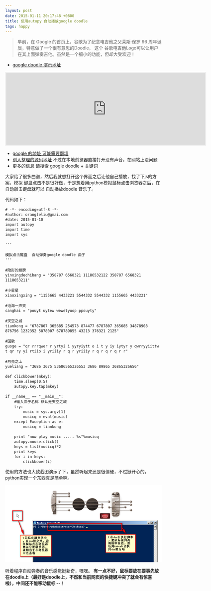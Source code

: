 ```yaml
---
layout: post
date: 2015-01-11 20:17:48 +0800
title: 使用autopy 自动播放google doodle
tags: happy
---
```


>早前，在 Google 的首页上，谷歌为了纪念电吉他之父莱斯·保罗 96 周年诞辰，特意做了一个很有意思的Doodle，
这个 谷歌电吉他Logo可以让用户在其上面弹奏吉他。虽然是一个细小的功能，但却大受欢迎！

- [google doodle 演示地址](http://www.iplaysoft.com/google-guitar-doodle.html)

<iframe width="640" height="230" scrolling="no" style="border:3px solid #eee;display:block;margin:10px auto;" src="http://www.iplaysoft.com/plus/others/google-guitar-doodle/recordable-guitar.htm"></iframe>

- [google 的地址 可能需要翻墙](http://www.google.com/logos/2011/lespaul.html)
- [别人整理的源码地址](http://pan.baidu.com/s/1kTmSsrP)  不过在本地浏览器直接打开没有声音，在网站上没问题
- 更多的信息 请搜索 google doodle + 关键词

大家给了很多曲谱，然后我就想打开这个界面之后让他自己播放，找了下js的方案，模拟
键盘点击不是很好做，于是想着用python模拟鼠标点击浏览器之后，在自动敲击键盘就可以
自动播放doodle 音乐了。

代码如下：

    # -*- encoding=utf-8 -*-
    #author: orangleliu@gmai.com
    #date: 2015-01-10
    import autopy
    import time
    import sys

    '''

    模拟点击键盘  自动弹奏google doodle 曲子
    '''

    #隐形的翅膀
    yinxingdechibang = "358787 6568321 11186532122 358787 6568321 1118653211"

    #小星星
    xiaoxingxing = "1155665 4433221 5544332 5544332 1155665 4433221"

    #沧海一声笑
    canghai = "pouyt uytew wewetyuop ppouyty"

    #天空之城
    tiankong = "6787807 365685 254573 874477 6787807 365685 34878908 876756 1232352 5878007 678789855 43213 376321 2125"

    #国歌
    guoge = "qr rrrqwer r yrtyi i yyryiytt o i t y iy iytyr y qwrryyiittw t qr ry yi rtiio i yriiiy r q r yriiiy r q r q r q r r"

    #月亮之上
    yueliang = "3686 3675 53686565326553 3686 89865 36865326656"

    def clickbower(mkey):
        time.sleep(0.5)
        autopy.key.tap(mkey)

    if __name__ == "__main__":
        #输入曲子名称 默认是天空之城
        try:
            music = sys.argv[1]
            musicq = eval(music)
        except Exception as e:
            musicq = tiankong

        print "now play music ..... %s"%musicq
        autopy.mouse.click()
        keys = list(musicq)*2
        print keys
        for i in keys:
            clickbower(i)

使用的方法也大致截图演示了下，虽然听起来还是很僵硬，不过挺开心的，python实现一个东西真是简单啊。

![doodle](/images/google_musicpng.png "script useing")

听着程序自动弹奏的音乐感觉挺新奇，嘿嘿。
**有一点不好，鼠标要放在要事先放在doodle上（最好是doodle上，不然和当前网页的快捷键冲突了就会有惊喜啦），中间还不能移动鼠标 --！**



